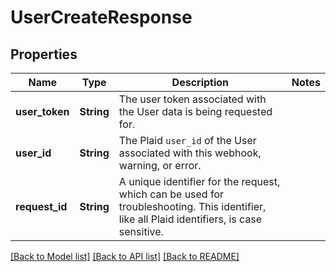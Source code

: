# UserCreateResponse

## Properties

Name | Type | Description | Notes
------------ | ------------- | ------------- | -------------
**user_token** | **String** | The user token associated with the User data is being requested for. | 
**user_id** | **String** | The Plaid `user_id` of the User associated with this webhook, warning, or error. | 
**request_id** | **String** | A unique identifier for the request, which can be used for troubleshooting. This identifier, like all Plaid identifiers, is case sensitive. | 

[[Back to Model list]](../README.md#documentation-for-models) [[Back to API list]](../README.md#documentation-for-api-endpoints) [[Back to README]](../README.md)


